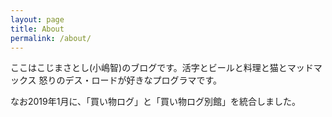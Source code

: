 ```yaml
---
layout: page
title: About
permalink: /about/
---
```


ここはこじまさとし(小嶋智)のブログです。活字とビールと料理と猫とマッドマックス 怒りのデス・ロードが好きなプログラマです。

なお2019年1月に、「買い物ログ」と「買い物ログ別館」を統合しました。



